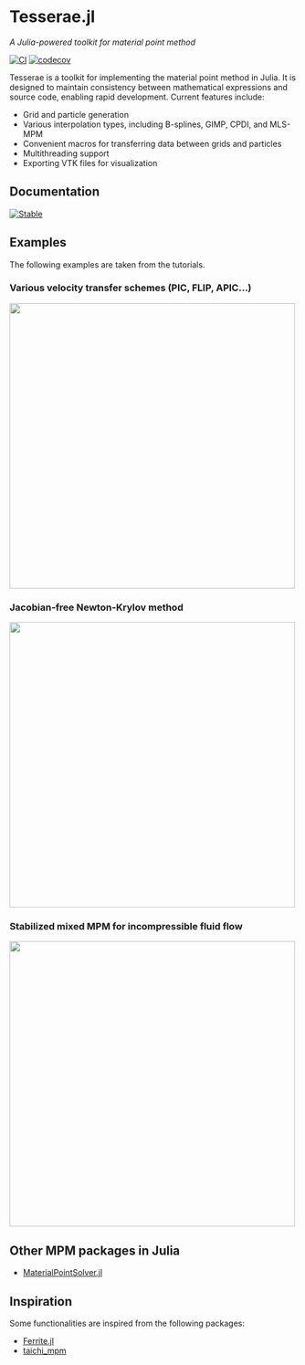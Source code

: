 # Tesserae.jl

*A Julia-powered toolkit for material point method*

[![CI](https://github.com/KeitaNakamura/Tesserae.jl/actions/workflows/CI.yml/badge.svg)](https://github.com/KeitaNakamura/Tesserae.jl/actions/workflows/CI.yml)
[![codecov](https://codecov.io/gh/KeitaNakamura/Tesserae.jl/graph/badge.svg?token=H5BHWIIBTG)](https://codecov.io/gh/KeitaNakamura/Tesserae.jl)

Tesserae is a toolkit for implementing the material point method in Julia. It is designed to maintain consistency between mathematical expressions and source code, enabling rapid development. Current features include:

* Grid and particle generation
* Various interpolation types, including B-splines, GIMP, CPDI, and MLS-MPM
* Convenient macros for transferring data between grids and particles
* Multithreading support
* Exporting VTK files for visualization

## Documentation

[![Stable](https://img.shields.io/badge/docs-latest%20release-blue.svg)](https://KeitaNakamura.github.io/Tesserae.jl/stable)

## Examples

The following examples are taken from the tutorials.

### Various velocity transfer schemes (PIC, FLIP, APIC...)

<img src="https://github.com/user-attachments/assets/a069b594-389f-4082-8755-3d8b90908c67" width="500"/>

### Jacobian-free Newton-Krylov method

<img src="https://github.com/user-attachments/assets/f1d80c46-a8ff-44d4-ae82-768b480f25ea" width="500"/>

### Stabilized mixed MPM for incompressible fluid flow

<img src="https://github.com/user-attachments/assets/76fd800e-fda7-4d89-afcd-9a8a2178ab41" width="500"/>

## Other MPM packages in Julia

* [MaterialPointSolver.jl](https://github.com/LandslideSIM/MaterialPointSolver.jl)

## Inspiration

Some functionalities are inspired from the following packages:

* [Ferrite.jl](https://github.com/Ferrite-FEM/Ferrite.jl)
* [taichi_mpm](https://github.com/yuanming-hu/taichi_mpm)
